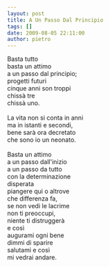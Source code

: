 ```yaml
---
layout: post
title: A Un Passo Dal Principio
tags: []
date: 2009-08-05 22:11:00
author: pietro
---
```

Basta tutto<br/>basta un attimo<br/>a un passo dal principio;<br/>progetti futuri<br/>cinque anni son troppi<br/>chissà tre<br/>chissà uno.<br/><br/>La vita non si conta in anni<br/>ma in istanti e secondi,<br/>bene sarà ora decretato<br/>che sono io un neonato.<br/><br/>Basta un attimo<br/>a un passo dall'inizio<br/>a un passo da tutto<br/>con la determinazione<br/>disperata<br/>piangere qui o altrove<br/>che differenza fa,<br/>se non vedi le lacrime<br/>non ti preoccupi,<br/>niente ti distruggerà<br/>e così<br/>augurami ogni bene<br/>dimmi di sparire<br/>salutami e così<br/>mi vedrai andare.
